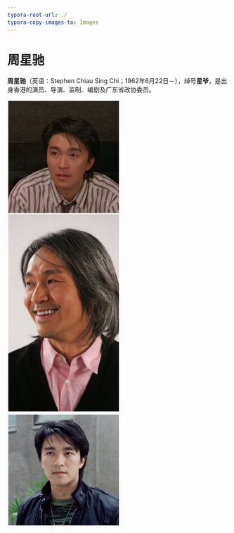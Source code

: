```yaml
---
typora-root-url: ./
typora-copy-images-to: Images
---
```


# 周星驰

**周星驰**（英语：Stephen Chiau Sing Chi；1962年6月22日－），绰号**星爷**，是出身香港的演员、导演、监制、编剧及广东省政协委员。


<!-- 左侧列表 -->
<div style="width:50%;padding:2px;">

<img src="Images\1.jpeg" alt="2a7dd92a68f140ffb764dba2a8086abb" style="width: 400px;display:inline-block;" />

<img src="Images\c81c6d688e702491f929d2561b43eac3.jpg" alt="c81c6d688e702491f929d2561b43eac3" style="width: 400px;display:inline-block;" />

</div>
<!-- 右侧列表 -->
<div style="width:50%;padding:2px;">
<img src="Images/20200504071331791.jpg" alt="20200504071331791" style="width: 400px;display:inline-block;" />

</div>

